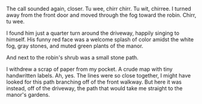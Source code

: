 The call sounded again, closer. Tu wee, chirr chirr. Tu wit, chirree. I turned away from the front door and moved through the fog toward the robin. Chirr, tu wee.

I found him just a quarter turn around the driveway, happily singing to himself. His funny red face was a welcome splash of color amidst the white fog, gray stones, and muted green plants of the manor.

And next to the robin's shrub was a small stone path. 

I withdrew a scrap of paper from my pocket. A crude map with tiny handwritten labels. Ah, yes. The lines were so close together, I might have looked for this path branching off of the front walkway. But here it was instead, off of the driveway, the path that would take me straight to the manor's gardens. 